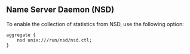 ## Name Server Daemon (NSD)

To enable the collection of statistics from NSD, use the following option:
```
aggregate {
    nsd unix:///run/nsd/nsd.ctl;
}
```
